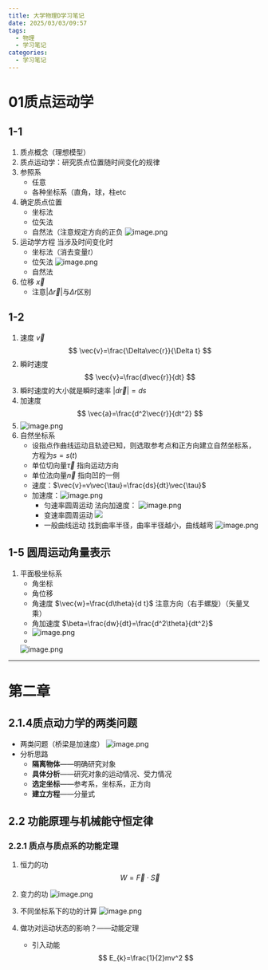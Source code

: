 ```yaml
---
title: 大学物理D学习笔记
date: 2025/03/03/09:57
tags:
  - 物理
  - 学习笔记
categories: 
  - 学习笔记
---
```

# 01质点运动学
## 1-1
1. 质点概念（理想模型）
2. 质点运动学：研究质点位置随时间变化的规律
3. 参照系
   - 任意
   - 各种坐标系（直角，球，柱etc
4. 确定质点位置
   - 坐标法
   - 位矢法
   - 自然法（注意规定方向的正负
     ![image.png](https://pic.arctanp.top/PicGo/20250303100553470.png)
5. 运动学方程  当涉及时间变化时
   - 坐标法（消去变量$t$）
   - 位矢法
     ![image.png](https://pic.arctanp.top/PicGo/20250303100855235.png)
   - 自然法
6. 位移 $\vec{x}$
   - 注意$|\Delta \vec{r}|$与$\Delta r$区别
## 1-2
1. 速度 $\vec{v}$$$
     \vec{v}=\frac{\Delta\vec{r}}{\Delta t}
     $$
8. 瞬时速度 $$
    \vec{v}=\frac{d\vec{r}}{dt}
   $$
9. 瞬时速度的大小就是瞬时速率  $|d\vec{r}|=ds$
10. 加速度 $$
      \vec{a}=\frac{d^2\vec{r}}{dt^2}
    $$
11. ![image.png](https://pic.arctanp.top/PicGo/20250303103826469.png)
12. 自然坐标系
    - 设指点作曲线运动且轨迹已知，则选取参考点和正方向建立自然坐标系，方程为$s=s(t)$
    - 单位切向量$\vec{\tau}$ 指向运动方向
    - 单位法向量$\vec{n}$ 指向凹的一侧
    - 速度：$\vec{v}=v\vec{\tau}=\frac{ds}{dt}\vec{\tau}$
    - 加速度：![image.png](https://pic.arctanp.top/PicGo/20250303110705261.png)
      - 匀速率圆周运动
	    法向加速度：
        ![image.png](https://pic.arctanp.top/PicGo/20250303111108443.png)
      - 变速率圆周运动
        ![](https://pic.arctanp.top/PicGo/20250303111606583.png)
      -  一般曲线运动
        找到曲率半径，曲率半径越小，曲线越弯
        ![image.png](https://pic.arctanp.top/PicGo/20250303112629612.png)
## 1-5 圆周运动角量表示
1. 平面极坐标系
   - 角坐标
   - 角位移
   - 角速度 $\vec{w}=\frac{d\theta}{d t}$ 注意方向（右手螺旋）（矢量叉乘）
   - 角加速度 $\beta=\frac{dw}{dt}=\frac{d^2\theta}{dt^2}$
   - ![image.png](https://pic.arctanp.top/PicGo/20250303113500153.png)
   - 
   ![image.png](https://pic.arctanp.top/PicGo/20250303113946936.png)

---
# 第二章
## 2.1.4质点动力学的两类问题
- 两类问题（桥梁是加速度）
  ![image.png](https://pic.arctanp.top/PicGo/20250305080429000.png)
- 分析思路
	- **隔离物体**——明确研究对象
	- **具体分析**——研究对象的运动情况、受力情况
	- **选定坐标**——参考系，坐标系，正方向
	- **建立方程**——分量式
## 2.2 功能原理与机械能守恒定律
### 2.2.1 质点与质点系的功能定理
1. 恒力的功
$$
  W=\vec{F}\cdot \vec{S}
$$

2. 变力的功
   ![image.png](https://pic.arctanp.top/PicGo/20250305092042219.png)
3. 不同坐标系下的功的计算
   ![image.png](https://pic.arctanp.top/PicGo/20250305092426848.png)
4. 做功对运动状态的影响？——动能定理
   - 引入动能 $$
   E_{k}=\frac{1}{2}mv^2
   $$